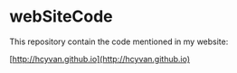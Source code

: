 # webSiteCode

This repository contain the code mentioned in my website:

[http://hcyvan.github.io](http://hcyvan.github.io)
